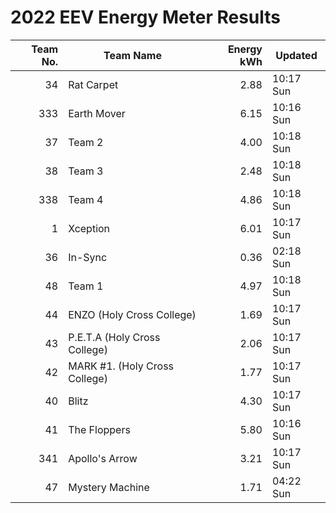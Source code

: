 # 2022 EEV Energy Meter Results
|Team No.|Team Name|Energy kWh|Updated|
|---:|---|---:|---|
|34|Rat Carpet|2.88|10:17 Sun|
|333|Earth Mover|6.15|10:16 Sun|
|37|Team 2|4.00|10:18 Sun|
|38|Team 3|2.48|10:18 Sun|
|338|Team 4|4.86|10:18 Sun|
|1|Xception|6.01|10:17 Sun|
|36|In-Sync|0.36|02:18 Sun|
|48|Team 1|4.97|10:18 Sun|
|44|ENZO (Holy Cross College)|1.69|10:17 Sun|
|43|P.E.T.A (Holy Cross College)|2.06|10:17 Sun|
|42|MARK #1. (Holy Cross College)|1.77|10:17 Sun|
|40|Blitz|4.30|10:17 Sun|
|41|The Floppers|5.80|10:16 Sun|
|341|Apollo's Arrow|3.21|10:17 Sun|
|47|Mystery Machine|1.71|04:22 Sun|
